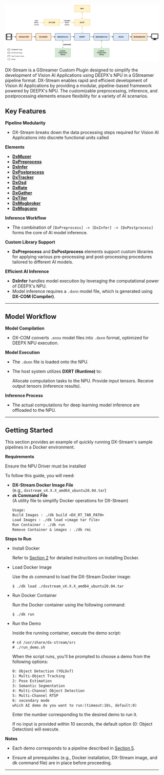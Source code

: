 ![](./../resources/overview.png)

DX-Stream is a GStreamer Custom Plugin designed to simplify the development of Vision AI Applications using DEEPX's NPU in a GStreamer pipeline format.
DX-Stream enables rapid and efficient development of Vision AI Applications by providing a modular, pipeline-based framework powered by DEEPX's NPU. The customizable preprocessing, inference, and postprocessing elements ensure flexibility for a variety of AI scenarios.

## Key Features
**Pipeline Modularity**

- DX-Stream breaks down the data processing steps required for Vision AI Applications into discrete functional units called

**Elements**

- [**DxMuxer**](./elements/dxmuxer.md)
- [**DxPreprocess**](./elements/dxpreprocess.md)
- [**DxInfer**](./elements/dxinfer.md)
- [**DxPostprocess**](./elements/dxpostprocess.md)
- [**DxTracker**](./elements/dxtracker.md)
- [**DxOsd**](./elements/dxosd.md)
- [**DxRate**](./elements/dxrate.md)
- [**DxGather**](./elements/dxgather.md)
- [**DxTiler**](./elements/dxtiler.md)
- [**DxMsgbroker**](./elements/dxmsgbroker.md)
- [**DxMsgconv**](./elements/dxmsgconv.md)

**Inference Workflow**

- The combination of `[DxPreprocess] -> [DxInfer] -> [DxPostprocess]` forms the core of AI model inference.

**Custom Library Support**

- **DxPreprocess** and **DxPostprocess** elements support custom libraries for applying various pre-processing and post-processing procedures tailored to different AI models.

**Efficient AI Inference**

- **DxInfer** handles model execution by leveraging the computational power of DEEPX's NPU.
- Model inference requires a `.dxnn` model file, which is generated using **DX-COM (Compiler)**.

---

## Model Workflow

**Model Compilation**

- DX-COM converts `.onnx` model files into `.dxnn` format, optimized for DEEPX NPU execution.

**Model Execution**

- The `.dxnn` file is loaded onto the NPU.
- The host system utilizes **DXRT (Runtime)** to:

    Allocate computation tasks to the NPU.
    Provide input tensors.
    Receive output tensors (inference results).

**Inference Process**

- The actual computations for deep learning model inference are offloaded to the NPU.

---

## Getting Started

This section provides an example of quickly running DX-Stream's sample pipelines in a Docker environment.

**Requirements**

Ensure the NPU Driver must be installed

To follow this guide, you will need:

- **DX-Stream Docker Image File**  
  (e.g., `dxstream_vX.X.X_amd64_ubuntu20.04.tar`)
- **`dk` Command File**  
  (A utility file to simplify Docker operations for DX-Stream)
    ```
    Usage:
    Build Images : ./dk build <DX_RT_TAR_PATH>
    Load Images : ./dk load <image tar file>
    Run Container : ./dk run
    Remove Container & images : ./dk rmi
    ```

**Steps to Run**

- Install Docker

    Refer to [Section 2](./installation.md) for detailed instructions on installing Docker.

- Load Docker Image

    Use the `dk` command to load the DX-Stream Docker image:

    ```
    $ ./dk load ./dxstream_vX.X.X_amd64_ubuntu20.04.tar
    ```

- Run Docker Container

    Run the Docker container using the following command:

    ```
    $ ./dk run
    ```

- Run the Demo

    Inside the running container, execute the demo script:

    ```
    # cd /usr/share/dx-stream/src
    # ./run_demo.sh
    ```

    When the script runs, you'll be prompted to choose a demo from the following options:

    ```
    0: Object Detection (YOLOv7)
    1: Multi-Object Tracking
    2: Pose Estimation
    3: Semantic Segmentation
    4: Multi-Channel Object Detection
    5: Multi-Channel RTSP
    6: secondary mode
    which AI demo do you want to run:(timeout:10s, default:0)
    ```
    Enter the number corresponding to the desired demo to run it.
    
    If no input is provided within 10 seconds, the default option (0: Object Detection) will execute.

**Notes**

- Each demo corresponds to a pipeline described in [Section 5](./pipelines/object_detection.md).

- Ensure all prerequisites (e.g., Docker installation, DX-Stream image, and dk command file) are in place before proceeding.

---
